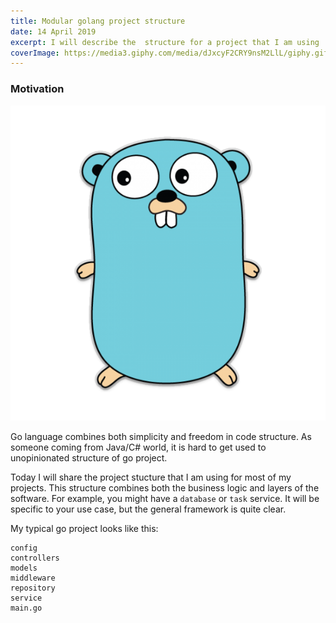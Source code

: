 ```yaml
---
title: Modular golang project structure
date: 14 April 2019
excerpt: I will describe the  structure for a project that I am using
coverImage: https://media3.giphy.com/media/dJxcyF2CRY9nsM2LlL/giphy.gif
---
```


### Motivation

![Golang logo](./images/golang-logo.png)

Go language combines both simplicity and freedom in code structure. As someone coming from Java/C# world, it is hard to get used to unopinionated structure of go project.

Today I will share the project stucture that I am using for most of my projects. This structure combines both the business logic and layers of the software. For example, you might have a ```database``` or ```task``` service. It will be specific to your use case, but the general framework is quite clear.

My typical go project looks like this:

```
config
controllers
models
middleware
repository
service
main.go
```